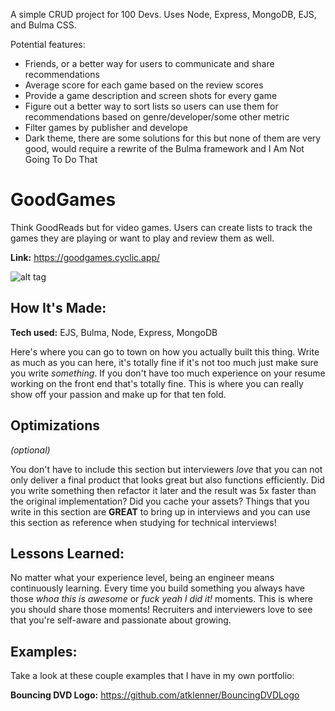 A simple CRUD project for 100 Devs.
Uses Node, Express, MongoDB, EJS, and Bulma CSS.

Potential features:
- Friends, or a better way for users to communicate and share recommendations
- Average score for each game based on the review scores
- Provide a game description and screen shots for every game
- Figure out a better way to sort lists so users can use them for recommendations based on genre/developer/some other metric
- Filter games by publisher and develope 
- Dark theme, there are some solutions for this but none of them are very good, would require a rewrite of the Bulma framework and I Am Not Going To Do That

# GoodGames

Think GoodReads but for video games. Users can create lists to track the games they are playing or want to play and review them as well.

**Link:** https://goodgames.cyclic.app/

![alt tag](http://placecorgi.com/1200/650)

## How It's Made:

**Tech used:** EJS, Bulma, Node, Express, MongoDB

Here's where you can go to town on how you actually built this thing. Write as much as you can here, it's totally fine if it's not too much just make sure you write *something*. If you don't have too much experience on your resume working on the front end that's totally fine. This is where you can really show off your passion and make up for that ten fold.

## Optimizations
*(optional)*

You don't have to include this section but interviewers *love* that you can not only deliver a final product that looks great but also functions efficiently. Did you write something then refactor it later and the result was 5x faster than the original implementation? Did you cache your assets? Things that you write in this section are **GREAT** to bring up in interviews and you can use this section as reference when studying for technical interviews!

## Lessons Learned:

No matter what your experience level, being an engineer means continuously learning. Every time you build something you always have those *whoa this is awesome* or *fuck yeah I did it!* moments. This is where you should share those moments! Recruiters and interviewers love to see that you're self-aware and passionate about growing.

## Examples:
Take a look at these couple examples that I have in my own portfolio:

**Bouncing DVD Logo:** https://github.com/atklenner/BouncingDVDLogo
